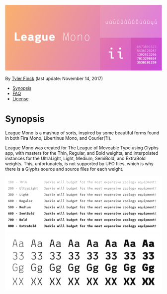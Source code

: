 ![League Mono][sample]

By [Tyler Finck][designer] (last update: November 14, 2017)

- [Synopsis](#synopsis)
- [FAQ](./ofl-faq.md)
- [License](./ofl.md)
# Synopsis

League Mono is a mashup of sorts, inspired by some beautiful forms found in both Fira Mono, Libertinus Mono, and Courier(?!).

League Mono was created for The League of Moveable Type using Glyphs app, with masters for the Thin, Regular, and Bold weights, and interpolated instances for the UltraLight, Light, Medium, SemiBold, and ExtraBold weights. This, unfortunately, is not supported by UFO files, which is why there is a Glyphs source and source files for each weight.

![League Mono Family Pangram][pangram]
![League Mono Details][details]

[sample]: ./leaguemono-sample.png
[designer]: http://www.tylerfinck.com
[pangram]: ./leaguemono-family-pangram.png
[details]: ./leaguemono-details.png